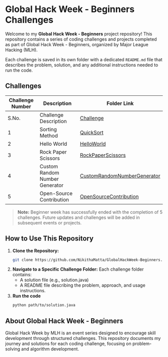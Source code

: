 # Global Hack Week - Beginners Challenges

Welcome to my **Global Hack Week - Beginners** project repository! This repository contains a series of coding challenges and projects completed as part of Global Hack Week - Beginners, organized by Major League Hacking (MLH).

Each challenge is saved in its own folder with a dedicated `README.md` file that describes the problem, solution, and any additional instructions needed to run the code.

## Challenges

| Challenge Number | Description | Folder Link |
| ---------------- | ----------- | ----------- |
| S.No. | Challenge Description | [Challenge](Challenge) |
| 1 | Sorting Method | [QuickSort](Challenge01/QuickSort.java) |
| 2 | Hello World | [HelloWorld](Challenge02/HelloWorld.java) |
| 3 | Rock Paper Scissors | [RockPaperScissors](Challenge03/RockPaperScissors.java) |
| 4 | Custom Random Number Generator | [CustomRandomNumberGenerator](Challenge04/CustomRandomNumberGenerator.java) |
| 5 | Open-Source Contribution | [OpenSourceContribution](Challenge05/README.md) |

> **Note:** Beginner week has successfully ended with the completion of 5 challenges. Future updates and challenges will be added in subsequent events or projects.

## How to Use This Repository

1. **Clone the Repository:**
   ```bash
   git clone https://github.com/NikithaMatta/GlobalHackWeek-Beginners.git
   ```
2. **Navigate to a Specific Challenge Folder:** Each challenge folder contains:
   - A solution file (e.g., solution.java)
   - A README file describing the problem, approach, and usage instructions.
3. **Run the code**
   ```bash
   python path/to/solution.java
   ```

## About Global Hack Week - Beginners

Global Hack Week by MLH is an event series designed to encourage skill development through structured challenges. This repository documents my journey and solutions for each coding challenge, focusing on problem-solving and algorithm development.
